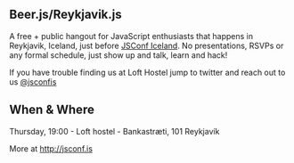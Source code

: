 ## Beer.js/Reykjavik.js

A free + public hangout for JavaScript enthusiasts that happens in Reykjavik, Iceland, just before [JSConf Iceland](https://jsconf.is). No presentations, RSVPs or any formal schedule, just show up and talk, learn and hack!

If you have trouble finding us at Loft Hostel jump to twitter and reach out to us [@jsconfis](https://twitter.com/jsconfis)

## When & Where

Thursday, 19:00 - Loft hostel - Bankastræti, 101 Reykjavík

More at http://jsconf.is
